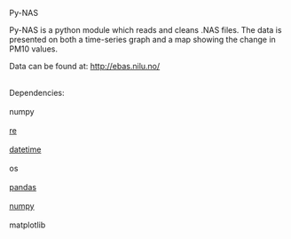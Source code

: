 Py-NAS

Py-NAS is a python module which reads and cleans .NAS files. The data is presented on both a time-series graph and a map showing the change in PM10 values.  

Data can be found at:
<a href="http://ebas.nilu.no/">http://ebas.nilu.no/</a> <br></br>

Dependencies: <br></br>
numpy<br></br>
<a href="https://docs.python.org/2/library/re.html">re</a> <br></br>
<a href="https://docs.python.org/2/library/datetime.html">datetime</a> <br></br>
os <br></br>
<a href="http://pandas.pydata.org/">pandas</a><br></br>
<a href="http://www.numpy.org/>">numpy</a> <br></br>
matplotlib<br></br>

